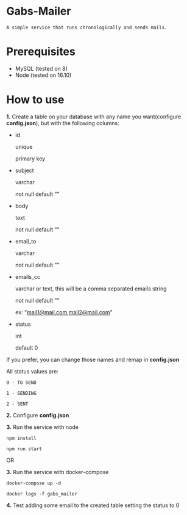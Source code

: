 # Gabs-Mailer
    A simple service that runs chronologically and sends mails.

# Prerequisites 
- MySQL (tested on 8)
- Node (tested on 16.10)

# How to use
**1.** Create a table on your database with any name you want(configure **config.json**), but with the following columns: 
- id

    unique
    
    primary key

- subject

    varchar
    
    not null default ""

- body

    text
    
    not null default ""

- email_to

    varchar
    
    not null default ""

- emails_cc

    varchar or text, this will be a comma separated emails string
    
    not null default ""
    
    ex: "mail1@mail.com,mail2@mail.com"

- status

    int
    
    default 0

If you prefer, you can change those names and remap in **config.json**

All status values are:

    0 - TO SEND
    
    1 - SENDING
    
    2 - SENT

**2.** Configure **config.json**

**3.** Run the service with node

    npm install

    npm run start
    
OR 

**3.** Run the service with docker-compose

    docker-compose up -d

    docker logs -f gabs_mailer

**4.** Test adding some email to the created table setting the status to 0
